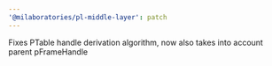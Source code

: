 ```yaml
---
'@milaboratories/pl-middle-layer': patch
---
```


Fixes PTable handle derivation algorithm, now also takes into account parent pFrameHandle
